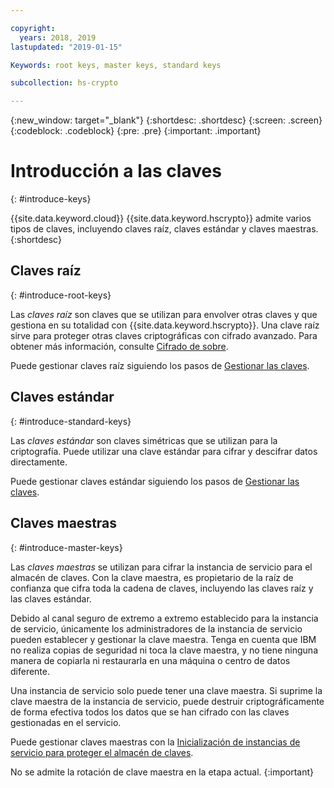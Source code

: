 ```yaml
---

copyright:
  years: 2018, 2019
lastupdated: "2019-01-15"

Keywords: root keys, master keys, standard keys

subcollection: hs-crypto

---
```


{:new_window: target="_blank"}
{:shortdesc: .shortdesc}
{:screen: .screen}
{:codeblock: .codeblock}
{:pre: .pre}
{:important: .important}

# Introducción a las claves
{: #introduce-keys}

{{site.data.keyword.cloud}} {{site.data.keyword.hscrypto}} admite varios tipos de claves, incluyendo claves raíz, claves estándar y claves maestras.
{:shortdesc}

## Claves raíz
{: #introduce-root-keys}

Las *claves raíz* son claves que se utilizan para envolver otras claves y que gestiona en su totalidad con {{site.data.keyword.hscrypto}}. Una clave raíz sirve para proteger otras claves criptográficas con cifrado avanzado. Para obtener más información, consulte <a href="/docs/services/key-protect/concepts/envelope-encryption.html">Cifrado de sobre</a>.

Puede gestionar claves raíz siguiendo los pasos de [Gestionar las claves](/docs/services/hs-crypto/index.html#manage-keys).

## Claves estándar
{: #introduce-standard-keys}

Las *claves estándar* son claves simétricas que se utilizan para la criptografía. Puede utilizar una clave estándar para cifrar y descifrar datos directamente.

Puede gestionar claves estándar siguiendo los pasos de [Gestionar las claves](/docs/services/hs-crypto/index.html#manage-keys).

## Claves maestras
{: #introduce-master-keys}

Las *claves maestras* se utilizan para cifrar la instancia de servicio para el almacén de claves. Con la clave maestra, es propietario de la raíz de confianza que cifra toda la cadena de claves, incluyendo las claves raíz y las claves estándar.

Debido al canal seguro de extremo a extremo establecido para la instancia de servicio, únicamente los administradores de la instancia de servicio pueden establecer y gestionar la clave maestra. Tenga en cuenta que IBM no realiza copias de seguridad ni toca la clave maestra, y no tiene ninguna manera de copiarla ni restaurarla en una máquina o centro de datos diferente.

Una instancia de servicio solo puede tener una clave maestra. Si suprime la clave maestra de la instancia de
servicio, puede destruir criptográficamente de forma efectiva todos los datos que se han cifrado con las claves gestionadas en el servicio.

Puede gestionar claves maestras con la [Inicialización de instancias de servicio para proteger el almacén de claves](/docs/services/hs-crypto/initialize_hsm.html).

No se admite la rotación de clave maestra en la etapa actual.
{:important}
